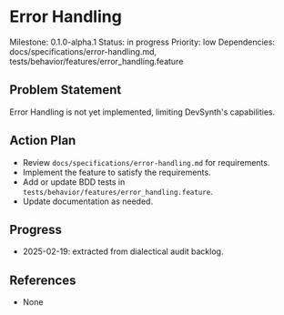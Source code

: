 # Error Handling
Milestone: 0.1.0-alpha.1
Status: in progress
Priority: low
Dependencies: docs/specifications/error-handling.md, tests/behavior/features/error_handling.feature

## Problem Statement
Error Handling is not yet implemented, limiting DevSynth's capabilities.


## Action Plan
- Review `docs/specifications/error-handling.md` for requirements.
- Implement the feature to satisfy the requirements.
- Add or update BDD tests in `tests/behavior/features/error_handling.feature`.
- Update documentation as needed.

## Progress
- 2025-02-19: extracted from dialectical audit backlog.

## References
- None
